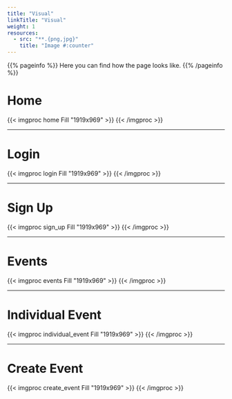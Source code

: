 ```yaml
---
title: "Visual"
linkTitle: "Visual"
weight: 1
resources:
  - src: "**.{png,jpg}"
    title: "Image #:counter"
---
```


{{% pageinfo %}}
Here you can find how the page looks like.
{{% /pageinfo %}}

# Home
{{< imgproc home Fill "1919x969" >}}
{{< /imgproc >}}

------

# Login
{{< imgproc login Fill "1919x969" >}}
{{< /imgproc >}}

------

# Sign Up
{{< imgproc sign_up Fill "1919x969" >}}
{{< /imgproc >}}

------

# Events
{{< imgproc events Fill "1919x969" >}}
{{< /imgproc >}}

------

# Individual Event
{{< imgproc individual_event Fill "1919x969" >}}
{{< /imgproc >}}

------

# Create Event
{{< imgproc create_event Fill "1919x969" >}}
{{< /imgproc >}}
